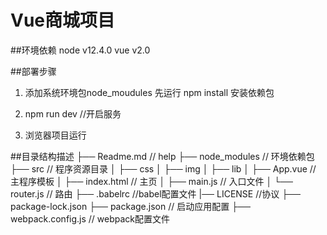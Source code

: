 # Vue商城项目

##环境依赖
node v12.4.0
vue v2.0 

##部署步骤
1. 添加系统环境包node_moudules
    先运行 npm install 安装依赖包

2. npm run dev  //开启服务

3. 浏览器项目运行



##目录结构描述
├── Readme.md                   // help
├── node_modules                // 环境依赖包
├── src                         // 程序资源目录
│   ├── css
│   ├── img
│   ├── lib
│   ├── App.vue                // 主程序模板
│   ├── index.html              // 主页
│   ├── main.js                 // 入口文件
│   └── router.js               // 路由
├── .babelrc                      //babel配置文件
|── LICENSE                        //协议
├── package-lock.json
├── package.json             // 启动应用配置
├── webpack.config.js         // webpack配置文件




